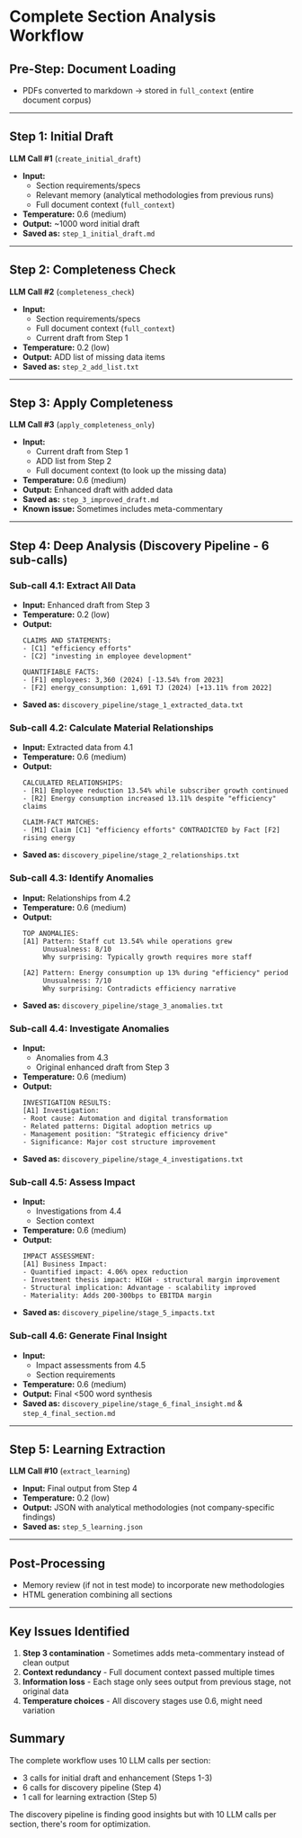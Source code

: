 # Complete Section Analysis Workflow

## Pre-Step: Document Loading
- PDFs converted to markdown → stored in `full_context` (entire document corpus)

---

## Step 1: Initial Draft
**LLM Call #1** (`create_initial_draft`)
- **Input:**
  - Section requirements/specs
  - Relevant memory (analytical methodologies from previous runs)
  - Full document context (`full_context`)
- **Temperature:** 0.6 (medium)
- **Output:** ~1000 word initial draft
- **Saved as:** `step_1_initial_draft.md`

---

## Step 2: Completeness Check
**LLM Call #2** (`completeness_check`)
- **Input:**
  - Section requirements/specs
  - Full document context (`full_context`)
  - Current draft from Step 1
- **Temperature:** 0.2 (low)
- **Output:** ADD list of missing data items
- **Saved as:** `step_2_add_list.txt`

---

## Step 3: Apply Completeness
**LLM Call #3** (`apply_completeness_only`)
- **Input:**
  - Current draft from Step 1
  - ADD list from Step 2
  - Full document context (to look up the missing data)
- **Temperature:** 0.6 (medium)
- **Output:** Enhanced draft with added data
- **Saved as:** `step_3_improved_draft.md`
- **Known issue:** Sometimes includes meta-commentary

---

## Step 4: Deep Analysis (Discovery Pipeline - 6 sub-calls)

### Sub-call 4.1: Extract All Data
- **Input:** Enhanced draft from Step 3
- **Temperature:** 0.2 (low)
- **Output:** 
  ```
  CLAIMS AND STATEMENTS:
  - [C1] "efficiency efforts"
  - [C2] "investing in employee development"
  
  QUANTIFIABLE FACTS:
  - [F1] employees: 3,360 (2024) [-13.54% from 2023]
  - [F2] energy_consumption: 1,691 TJ (2024) [+13.11% from 2022]
  ```
- **Saved as:** `discovery_pipeline/stage_1_extracted_data.txt`

### Sub-call 4.2: Calculate Material Relationships
- **Input:** Extracted data from 4.1
- **Temperature:** 0.6 (medium)
- **Output:**
  ```
  CALCULATED RELATIONSHIPS:
  - [R1] Employee reduction 13.54% while subscriber growth continued
  - [R2] Energy consumption increased 13.11% despite "efficiency" claims
  
  CLAIM-FACT MATCHES:
  - [M1] Claim [C1] "efficiency efforts" CONTRADICTED by Fact [F2] rising energy
  ```
- **Saved as:** `discovery_pipeline/stage_2_relationships.txt`

### Sub-call 4.3: Identify Anomalies
- **Input:** Relationships from 4.2
- **Temperature:** 0.6 (medium)
- **Output:**
  ```
  TOP ANOMALIES:
  [A1] Pattern: Staff cut 13.54% while operations grew
       Unusualness: 8/10
       Why surprising: Typically growth requires more staff
  
  [A2] Pattern: Energy consumption up 13% during "efficiency" period
       Unusualness: 7/10
       Why surprising: Contradicts efficiency narrative
  ```
- **Saved as:** `discovery_pipeline/stage_3_anomalies.txt`

### Sub-call 4.4: Investigate Anomalies
- **Input:** 
  - Anomalies from 4.3
  - Original enhanced draft from Step 3
- **Temperature:** 0.6 (medium)
- **Output:**
  ```
  INVESTIGATION RESULTS:
  [A1] Investigation:
  - Root cause: Automation and digital transformation
  - Related patterns: Digital adoption metrics up
  - Management position: "Strategic efficiency drive"
  - Significance: Major cost structure improvement
  ```
- **Saved as:** `discovery_pipeline/stage_4_investigations.txt`

### Sub-call 4.5: Assess Impact
- **Input:**
  - Investigations from 4.4
  - Section context
- **Temperature:** 0.6 (medium)
- **Output:**
  ```
  IMPACT ASSESSMENT:
  [A1] Business Impact:
  - Quantified impact: 4.06% opex reduction
  - Investment thesis impact: HIGH - structural margin improvement
  - Structural implication: Advantage - scalability improved
  - Materiality: Adds 200-300bps to EBITDA margin
  ```
- **Saved as:** `discovery_pipeline/stage_5_impacts.txt`

### Sub-call 4.6: Generate Final Insight
- **Input:**
  - Impact assessments from 4.5
  - Section requirements
- **Temperature:** 0.6 (medium)
- **Output:** Final <500 word synthesis
- **Saved as:** `discovery_pipeline/stage_6_final_insight.md` & `step_4_final_section.md`

---

## Step 5: Learning Extraction
**LLM Call #10** (`extract_learning`)
- **Input:** Final output from Step 4
- **Temperature:** 0.2 (low)
- **Output:** JSON with analytical methodologies (not company-specific findings)
- **Saved as:** `step_5_learning.json`

---

## Post-Processing
- Memory review (if not in test mode) to incorporate new methodologies
- HTML generation combining all sections

---

## Key Issues Identified

1. **Step 3 contamination** - Sometimes adds meta-commentary instead of clean output
2. **Context redundancy** - Full document context passed multiple times
3. **Information loss** - Each stage only sees output from previous stage, not original data
4. **Temperature choices** - All discovery stages use 0.6, might need variation

## Summary
The complete workflow uses 10 LLM calls per section:
- 3 calls for initial draft and enhancement (Steps 1-3)
- 6 calls for discovery pipeline (Step 4)
- 1 call for learning extraction (Step 5)

The discovery pipeline is finding good insights but with 10 LLM calls per section, there's room for optimization.